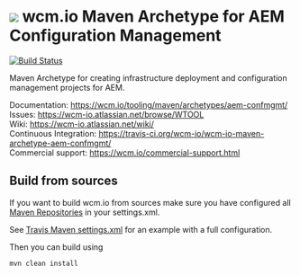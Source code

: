 <img src="https://wcm.io/images/favicon-16@2x.png"/> wcm.io Maven Archetype for AEM Configuration Management
======
[![Build Status](https://travis-ci.org/wcm-io/wcm-io-maven-archetype-aem-confmgmt.png?branch=develop)](https://travis-ci.org/wcm-io/wcm-io-maven-archetype-aem-confmgmt)

Maven Archetype for creating infrastructure deployment and configuration management projects for AEM.

Documentation: https://wcm.io/tooling/maven/archetypes/aem-confmgmt/<br/>
Issues: https://wcm-io.atlassian.net/browse/WTOOL<br/>
Wiki: https://wcm-io.atlassian.net/wiki/<br/>
Continuous Integration: https://travis-ci.org/wcm-io/wcm-io-maven-archetype-aem-confmgmt/<br/>
Commercial support: https://wcm.io/commercial-support.html


## Build from sources

If you want to build wcm.io from sources make sure you have configured all [Maven Repositories](https://wcm.io/maven.html) in your settings.xml.

See [Travis Maven settings.xml](https://github.com/wcm-io/wcm-io-maven-archetype-aem/blob/master/.travis.maven-settings.xml) for an example with a full configuration.

Then you can build using

```
mvn clean install
```
